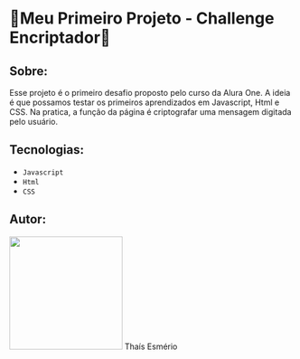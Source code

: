 <h1> 🚀Meu Primeiro Projeto - Challenge Encriptador🚀</h1> 

## Sobre:
<p>Esse projeto é o primeiro desafio proposto pelo curso da Alura One.
  A ideia é que possamos testar os primeiros aprendizados em Javascript, Html e CSS.
  Na pratica, a função da página é criptografar uma mensagem digitada pelo usuário.</p>

## Tecnologias:
- ``Javascript``
- ``Html``
- ``CSS``

## Autor:
<img src= "https://avatars.githubusercontent.com/u/177772310?v=4" width = 200px/>
Thaís Esmério



  
